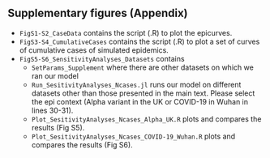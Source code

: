 ## Supplementary figures (Appendix)

- `FigS1-S2_CaseData` contains the script (.R) to plot the epicurves.
- `FigS3-S4_CumulativeCases` contains the script (.R) to plot a set of curves of cumulative cases of simulated epidemics.
- `FigS5-S6_SensitivityAnalyses_Datasets` contains
    - `SetParams_Supplement` where there are other datasets on which we ran our model 
    - `Run_SesitivityAnalyses_Ncases.jl` runs our model on different datasets other than those presented in the main text. Please select the epi context (Alpha variant in the UK or COVID-19 in Wuhan in lines 30-31).
    - `Plot_SesitivityAnalyses_Ncases_Alpha_UK.R` plots and compares the results (Fig S5).
    - `Plot_SesitivityAnalyses_Ncases_COVID-19_Wuhan.R` plots and compares the results (Fig S6).

